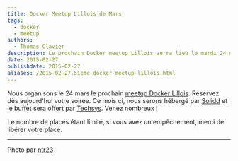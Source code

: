 ```yaml
---
title: Docker Meetup Lillois de Mars
tags:
  - docker
  - meetup
authors:
  - Thomas Clavier
description: Le prochain Docker meetup Lillois aurra lieu le mardi 24 mars.
date: 2015-02-27
publishdate: 2015-02-27
aliases: /2015-02-27.5ieme-docker-meetup-lillois.html
---
```


Nous organisons le 24 mars le prochain [meetup Docker Lillois](http://www.meetup.com/Docker-Lille/events/220559070/). Réservez dès aujourd'hui votre soirée. Ce mois ci, nous serons hébergé par [Solidd](http://solidd.fr) et le buffet sera offert par [Techsys](http://www.techsys.fr). Venez nombreux !

Le nombre de places étant limité, si vous avez un empêchement, merci de libérer votre place.

---
Photo par [ntr23](https://www.flickr.com/photos/ntr23/5063507284)
